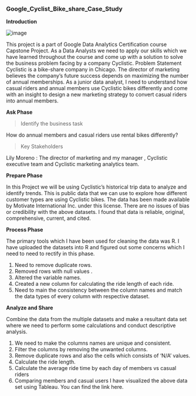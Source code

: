 ### Google_Cyclist_Bike_share_Case_Study

**Introduction**
 
 ![image](https://user-images.githubusercontent.com/111932752/186814237-485769a2-08d0-4617-a480-bd5fc229a0d3.png)

 
 
 
This project is a part of Google Data Analytics Certification course Capstone Project. As a Data Analysts we need to apply our skills which we have learned throughout the course and come up with a solution to solve the business problem facing by a company Cyclistic. 
Problem Statement
Cyclistic is a bike-share company in Chicago. The director of marketing believes the company’s future success depends on maximizing the number of annual memberships. As a junior data analyst, I need to understand how casual riders and annual members use Cyclistic bikes differently and come with an insight to design a new marketing strategy to convert casual riders into annual members. 

**Ask Phase**

>Identify the business task

How do annual members and casual riders use rental bikes differently?

>Key Stakeholders

Lily Moreno : The director of marketing and my manager , Cyclistic executive team and Cyclistic marketing analytics team.


**Prepare Phase**

In this Project we will be using Cyclistic’s historical trip data to analyze and identify trends. This is public data that we can use to explore how different customer types are using Cyclistic bikes. The data has been made available by Motivate International Inc. under this license. 
There are no issues of bias or credibility with the above datasets. I found that data is reliable, original, comprehensive, current, and cited.

**Process Phase**

The primary tools which I have been used for cleaning the data was R. I have uploaded the datasets into R and figured out some concerns which I need to need to rectify in this phase.
1.	Need to remove duplicate rows.
2.	Removed rows with null values .
3.	Altered the variable names.
4.	Created a new column for calculating the ride length of each ride.
5.	Need to main the consistency between the column names and match the data types of every column with respective dataset.

**Analyze and Share** 

Combine the data from the multiple datasets and make a resultant data set where we need to perform some calculations and conduct descriptive analysis.
1.	We need to make the columns names are unique and consistent.
2.	Filter the columns by removing the unwanted columns.
3.	Remove duplicate rows and also the cells which consists of ‘N/A’ values.
4.	Calculate the ride length.
5.	Calculate the average ride time by each day of members vs casual riders
6.	Comparing  members and casual users 
I have visualized the above data set using Tableau. You can find the link here.





